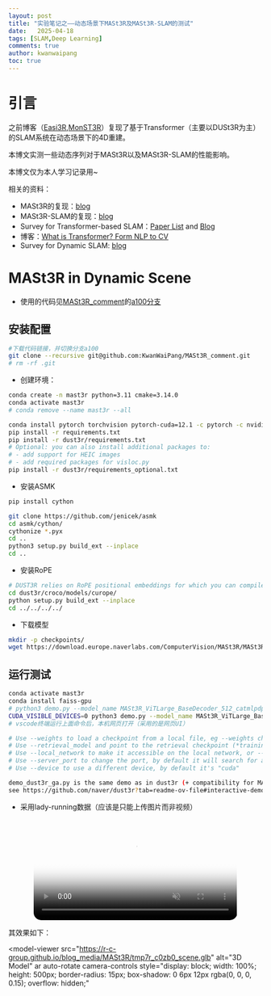 ```yaml
---
layout: post
title: "实验笔记之——动态场景下MASt3R及MASt3R-SLAM的测试"
date:   2025-04-18
tags: [SLAM,Deep Learning]
comments: true
author: kwanwaipang
toc: true
---
```



<!-- * 目录
{:toc} -->


<!-- !!!!!!!!!!!!!!!!!!!!!!!!!!!!!!!!!!!!!!!!!!!!!!!!!!!!!!!!!!!!!!!!!!!!!!!!!!!!!!!!!!!!!!!!!!!!!!!!!!!!!!!!!!!!!!!!!!!!!!!!!!! -->
# 引言

之前博客（[Easi3R](https://kwanwaipang.github.io/Easi3R/),[MonST3R](https://kwanwaipang.github.io/MonST3R/)）复现了基于Transformer（主要以DUSt3R为主）的SLAM系统在动态场景下的4D重建。

本博文实测一些动态序列对于MASt3R以及MASt3R-SLAM的性能影响。

本博文仅为本人学习记录用~


相关的资料：
* MASt3R的复现：[blog](https://kwanwaipang.github.io/File/Blogs/Poster/MASt3R-SLAM.html#mast3r%E5%AE%9E%E9%AA%8C%E6%B5%8B%E8%AF%95)
* MASt3R-SLAM的复现：[blog](https://kwanwaipang.github.io/MASt3R-SLAM/)
* Survey for Transformer-based SLAM：[Paper List](https://github.com/KwanWaiPang/Awesome-Transformer-based-SLAM) and [Blog](https://kwanwaipang.github.io/Transformer_SLAM/)
* 博客：[What is Transformer? Form NLP to CV](https://kwanwaipang.github.io/Transformer/)
* Survey for Dynamic SLAM: [blog](https://kwanwaipang.github.io/Dynamic-SLAM/)


# MASt3R in Dynamic Scene

* 使用的代码见[MASt3R_comment](https://github.com/KwanWaiPang/MASt3R_comment)的[a100分支](https://github.com/KwanWaiPang/MASt3R_comment/tree/a100)

## 安装配置

```bash
#下载代码链接，并切换分支a100
git clone --recursive git@github.com:KwanWaiPang/MASt3R_comment.git
# rm -rf .git

```

* 创建环境：

```bash
conda create -n mast3r python=3.11 cmake=3.14.0
conda activate mast3r 
# conda remove --name mast3r --all

conda install pytorch torchvision pytorch-cuda=12.1 -c pytorch -c nvidia  # use the correct version of cuda for your system A100中采用的为cuda12.2
pip install -r requirements.txt
pip install -r dust3r/requirements.txt
# Optional: you can also install additional packages to:
# - add support for HEIC images
# - add required packages for visloc.py
pip install -r dust3r/requirements_optional.txt

```

* 安装ASMK

```bash
pip install cython

git clone https://github.com/jenicek/asmk
cd asmk/cython/
cythonize *.pyx
cd ..
python3 setup.py build_ext --inplace
cd ..
```

* 安装RoPE 

```bash
# DUST3R relies on RoPE positional embeddings for which you can compile some cuda kernels for faster runtime.
cd dust3r/croco/models/curope/
python setup.py build_ext --inplace
cd ../../../../
```

* 下载模型

```bash
mkdir -p checkpoints/
wget https://download.europe.naverlabs.com/ComputerVision/MASt3R/MASt3R_ViTLarge_BaseDecoder_512_catmlpdpt_metric.pth -P checkpoints/
```

## 运行测试

```bash
conda activate mast3r 
conda install faiss-gpu
# python3 demo.py --model_name MASt3R_ViTLarge_BaseDecoder_512_catmlpdpt_metric
CUDA_VISIBLE_DEVICES=0 python3 demo.py --model_name MASt3R_ViTLarge_BaseDecoder_512_catmlpdpt_metric
# vscode终端运行上面命令后，本机网页打开（采用的是网页UI）

# Use --weights to load a checkpoint from a local file, eg --weights checkpoints/MASt3R_ViTLarge_BaseDecoder_512_catmlpdpt_metric.pth
# Use --retrieval_model and point to the retrieval checkpoint (*trainingfree.pth) to enable retrieval as a pairing strategy, asmk must be installed
# Use --local_network to make it accessible on the local network, or --server_name to specify the url manually
# Use --server_port to change the port, by default it will search for an available port starting at 7860
# Use --device to use a different device, by default it's "cuda"

demo_dust3r_ga.py is the same demo as in dust3r (+ compatibility for MASt3R models)
see https://github.com/naver/dust3r?tab=readme-ov-file#interactive-demo for details

```

* 采用lady-running数据（应该是只能上传图片而非视频）

<div align="center">
<video playsinline autoplay loop muted src="https://kwanwaipang.github.io/ubuntu_md_blog/MonST3R/lady-running.mp4" poster="https://kwanwaipang.github.io/File/Representative_works/loading-icon.gif" alt="sym" width="80%" style="padding-top:0px;padding-bottom:0px;border-radius:15px;"></video>
</div>

其效果如下：

<!-- 定义全局样式 -->

<script type="module" src="https://unpkg.com/@google/model-viewer/dist/model-viewer.min.js"></script>

<model-viewer
  src="https://r-c-group.github.io/blog_media/MASt3R/tmp7r_c0zb0_scene.glb" 
  alt="3D Model"
  ar
  auto-rotate
  camera-controls
  style="display: block; width: 100%; height: 500px; border-radius: 15px; box-shadow: 0 6px 12px rgba(0, 0, 0, 0.15); overflow: hidden;"
></model-viewer>